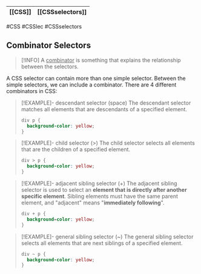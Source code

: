 | **[[CSS]]** | **[[CSSselectors]]** | 
| ------- | ---------------- |

#CSS #CSSlec #CSSselectors 
## Combinator Selectors
>[!INFO] A <u>combinator</u> is something that explains the relationship between the selectors.

A CSS selector can contain more than one simple selector. Between the simple selectors, we can include a combinator. There are 4 different combinators in CSS:
>[!EXAMPLE]- descendant selector (space)
> The descendant selector matches all elements that are descendants of a specified element.
> ```CSS
> div p {
> 	background-color: yellow;
> }
> ```

>[!EXAMPLE]- child selector (>)
> The child selector selects all elements that are the children of a specified element.
> ```CSS
> div > p {
> 	background-color: yellow;
> }
> ```

>[!EXAMPLE]- adjacent sibling selector (+)
> The adjacent sibling selector is used to select an **element that is directly after another specific element**.
> Sibling elements must have the same parent element, and "adjacent" means "**immediately following**".
> ```CSS
> div + p {
> 	background=color: yellow;
> }
> ```

>[!EXAMPLE]- general sibling selector (~)
> The general sibling selector selects all elements that are next siblings of a specified element.
> ```CSS
> div ~ p {
> 	background-color: yellow;
> }
> ```